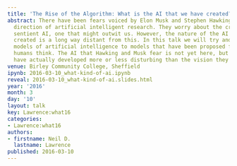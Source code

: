```yaml
---
title: 'The Rise of the Algorithm: What is the AI that we have created?'
abstract: There have been fears voiced by Elon Musk and Stephen Hawking about the
  direction of artificial intelligent research. They worry about the creation of a
  sentient AI, one that might outwit us. However, the nature of the AI we have actually
  created is a long way distant from this. In this talk we will try and relate our
  models of artificial intelligence to models that have been proposed for the way
  humans think. The AI that Hawking and Musk fear is not yet here, but is the AI we
  have actually developed more or less disturbing than the vision they project?
venue: Birley Community College, Sheffield
ipynb: 2016-03-10_what-kind-of-ai.ipynb
reveal: 2016-03-10_what-kind-of-ai.slides.html
year: '2016'
month: 3
day: '10'
layout: talk
key: Lawrence:what16
categories:
- Lawrence:what16
authors:
- firstname: Neil D.
  lastname: Lawrence
published: 2016-03-10
---
```

